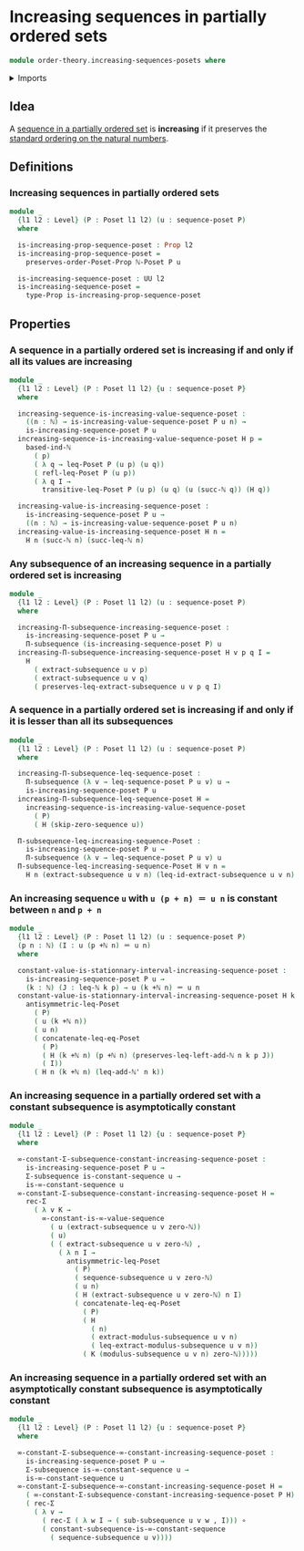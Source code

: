 # Increasing sequences in partially ordered sets

```agda
module order-theory.increasing-sequences-posets where
```

<details><summary>Imports</summary>

```agda
open import elementary-number-theory.addition-natural-numbers
open import elementary-number-theory.based-induction-natural-numbers
open import elementary-number-theory.inequality-natural-numbers
open import elementary-number-theory.natural-numbers
open import elementary-number-theory.strictly-increasing-sequences-natural-numbers

open import foundation.asymptotical-dependent-sequences
open import foundation.asymptotically-constant-sequences
open import foundation.constant-sequences
open import foundation.dependent-pair-types
open import foundation.function-types
open import foundation.identity-types
open import foundation.propositions
open import foundation.sequences
open import foundation.subsequences
open import foundation.universe-levels

open import order-theory.order-preserving-maps-posets
open import order-theory.posets
open import order-theory.sequences-posets
```

</details>

## Idea

A [sequence in a partially ordered set](order-theory.sequences-posets.md) is
**increasing** if it preserves the
[standard ordering on the natural numbers](elementary-number-theory.inequality-natural-numbers.md).

## Definitions

### Increasing sequences in partially ordered sets

```agda
module _
  {l1 l2 : Level} (P : Poset l1 l2) (u : sequence-poset P)
  where

  is-increasing-prop-sequence-poset : Prop l2
  is-increasing-prop-sequence-poset =
    preserves-order-Poset-Prop ℕ-Poset P u

  is-increasing-sequence-poset : UU l2
  is-increasing-sequence-poset =
    type-Prop is-increasing-prop-sequence-poset
```

## Properties

### A sequence in a partially ordered set is increasing if and only if all its values are increasing

```agda
module _
  {l1 l2 : Level} (P : Poset l1 l2) {u : sequence-poset P}
  where

  increasing-sequence-is-increasing-value-sequence-poset :
    ((n : ℕ) → is-increasing-value-sequence-poset P u n) →
    is-increasing-sequence-poset P u
  increasing-sequence-is-increasing-value-sequence-poset H p =
    based-ind-ℕ
      ( p)
      ( λ q → leq-Poset P (u p) (u q))
      ( refl-leq-Poset P (u p))
      ( λ q I →
        transitive-leq-Poset P (u p) (u q) (u (succ-ℕ q)) (H q))

  increasing-value-is-increasing-sequence-poset :
    is-increasing-sequence-poset P u →
    ((n : ℕ) → is-increasing-value-sequence-poset P u n)
  increasing-value-is-increasing-sequence-poset H n =
    H n (succ-ℕ n) (succ-leq-ℕ n)
```

### Any subsequence of an increasing sequence in a partially ordered set is increasing

```agda
module _
  {l1 l2 : Level} (P : Poset l1 l2) (u : sequence-poset P)
  where

  increasing-Π-subsequence-increasing-sequence-poset :
    is-increasing-sequence-poset P u →
    Π-subsequence (is-increasing-sequence-poset P) u
  increasing-Π-subsequence-increasing-sequence-poset H v p q I =
    H
      ( extract-subsequence u v p)
      ( extract-subsequence u v q)
      ( preserves-leq-extract-subsequence u v p q I)
```

### A sequence in a partially ordered set is increasing if and only if it is lesser than all its subsequences

```agda
module _
  {l1 l2 : Level} (P : Poset l1 l2) (u : sequence-poset P)
  where

  increasing-Π-subsequence-leq-sequence-poset :
    Π-subsequence (λ v → leq-sequence-poset P u v) u →
    is-increasing-sequence-poset P u
  increasing-Π-subsequence-leq-sequence-poset H =
    increasing-sequence-is-increasing-value-sequence-poset
      ( P)
      ( H (skip-zero-sequence u))

  Π-subsequence-leq-increasing-sequence-Poset :
    is-increasing-sequence-poset P u →
    Π-subsequence (λ v → leq-sequence-poset P u v) u
  Π-subsequence-leq-increasing-sequence-Poset H v n =
    H n (extract-subsequence u v n) (leq-id-extract-subsequence u v n)
```

### An increasing sequence `u` with `u (p + n) ＝ u n` is constant between `n` and `p + n`

```agda
module _
  {l1 l2 : Level} (P : Poset l1 l2) (u : sequence-poset P)
  (p n : ℕ) (I : u (p +ℕ n) ＝ u n)
  where

  constant-value-is-stationnary-interval-increasing-sequence-poset :
    is-increasing-sequence-poset P u →
    (k : ℕ) (J : leq-ℕ k p) → u (k +ℕ n) ＝ u n
  constant-value-is-stationnary-interval-increasing-sequence-poset H k J =
    antisymmetric-leq-Poset
      ( P)
      ( u (k +ℕ n))
      ( u n)
      ( concatenate-leq-eq-Poset
        ( P)
        ( H (k +ℕ n) (p +ℕ n) (preserves-leq-left-add-ℕ n k p J))
        ( I))
      ( H n (k +ℕ n) (leq-add-ℕ' n k))
```

### An increasing sequence in a partially ordered set with a constant subsequence is asymptotically constant

```agda
module _
  {l1 l2 : Level} (P : Poset l1 l2) {u : sequence-poset P}
  where

  ∞-constant-Σ-subsequence-constant-increasing-sequence-poset :
    is-increasing-sequence-poset P u →
    Σ-subsequence is-constant-sequence u →
    is-∞-constant-sequence u
  ∞-constant-Σ-subsequence-constant-increasing-sequence-poset H =
    rec-Σ
      ( λ v K →
        ∞-constant-is-∞-value-sequence
          ( u (extract-subsequence u v zero-ℕ))
          ( u)
          ( ( extract-subsequence u v zero-ℕ) ,
            ( λ n I →
              antisymmetric-leq-Poset
                ( P)
                ( sequence-subsequence u v zero-ℕ)
                ( u n)
                ( H (extract-subsequence u v zero-ℕ) n I)
                ( concatenate-leq-eq-Poset
                  ( P)
                  ( H
                    ( n)
                    ( extract-modulus-subsequence u v n)
                    ( leq-extract-modulus-subsequence u v n))
                  ( K (modulus-subsequence u v n) zero-ℕ)))))
```

### An increasing sequence in a partially ordered set with an asymptotically constant subsequence is asymptotically constant

```agda
module _
  {l1 l2 : Level} (P : Poset l1 l2) {u : sequence-poset P}
  where

  ∞-constant-Σ-subsequence-∞-constant-increasing-sequence-poset :
    is-increasing-sequence-poset P u →
    Σ-subsequence is-∞-constant-sequence u →
    is-∞-constant-sequence u
  ∞-constant-Σ-subsequence-∞-constant-increasing-sequence-poset H =
    ( ∞-constant-Σ-subsequence-constant-increasing-sequence-poset P H) ∘
    ( rec-Σ
      ( λ v →
        ( rec-Σ ( λ w I → ( sub-subsequence u v w , I))) ∘
        ( constant-subsequence-is-∞-constant-sequence
          ( sequence-subsequence u v))))
```

